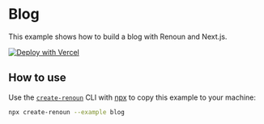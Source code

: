 # Blog

This example shows how to build a blog with Renoun and Next.js.

[![Deploy with Vercel](https://vercel.com/button)](https://vercel.com/new/clone?repository-url=https://github.com/souporserious/renoun/tree/main/examples/blog&project-name=renoun-blog&repository-name=renoun-blog)

## How to use

Use the [`create-renoun`](https://github.com/souporserious/renoun/tree/main/packages/create-renoun) CLI with [npx](https://docs.npmjs.com/cli/v10/commands/npx) to copy this example to your machine:

```bash
npx create-renoun --example blog
```
